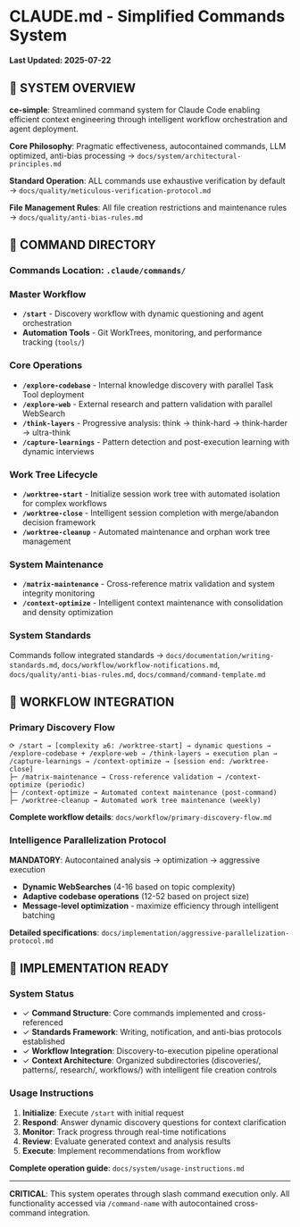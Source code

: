 # CLAUDE.md - Simplified Commands System

**Last Updated: 2025-07-22**

## 🎯 SYSTEM OVERVIEW

**ce-simple**: Streamlined command system for Claude Code enabling efficient context engineering through intelligent workflow orchestration and agent deployment.

**Core Philosophy**: Pragmatic effectiveness, autocontained commands, LLM optimized, anti-bias processing → `docs/system/architectural-principles.md`

**Standard Operation**: ALL commands use exhaustive verification by default → `docs/quality/meticulous-verification-protocol.md`

**File Management Rules**: All file creation restrictions and maintenance rules → `docs/quality/anti-bias-rules.md`

## 🚀 COMMAND DIRECTORY

### Commands Location: `.claude/commands/`

### Master Workflow
- **`/start`** - Discovery workflow with dynamic questioning and agent orchestration
- **Automation Tools** - Git WorkTrees, monitoring, and performance tracking (`tools/`)

### Core Operations  
- **`/explore-codebase`** - Internal knowledge discovery with parallel Task Tool deployment
- **`/explore-web`** - External research and pattern validation with parallel WebSearch
- **`/think-layers`** - Progressive analysis: think → think-hard → think-harder → ultra-think
- **`/capture-learnings`** - Pattern detection and post-execution learning with dynamic interviews

### Work Tree Lifecycle
- **`/worktree-start`** - Initialize session work tree with automated isolation for complex workflows
- **`/worktree-close`** - Intelligent session completion with merge/abandon decision framework
- **`/worktree-cleanup`** - Automated maintenance and orphan work tree management

### System Maintenance
- **`/matrix-maintenance`** - Cross-reference matrix validation and system integrity monitoring
- **`/context-optimize`** - Intelligent context maintenance with consolidation and density optimization

### System Standards
Commands follow integrated standards → `docs/documentation/writing-standards.md`, `docs/workflow/workflow-notifications.md`, `docs/quality/anti-bias-rules.md`, `docs/command/command-template.md`

## 🔧 WORKFLOW INTEGRATION

### Primary Discovery Flow
```
⟳ /start → [complexity ≥6: /worktree-start] → dynamic questions → /explore-codebase + /explore-web → /think-layers → execution plan → /capture-learnings → /context-optimize → [session end: /worktree-close]
├─ /matrix-maintenance → Cross-reference validation → /context-optimize (periodic)
├─ /context-optimize → Automated context maintenance (post-command)
├─ /worktree-cleanup → Automated work tree maintenance (weekly)
```

**Complete workflow details**: `docs/workflow/primary-discovery-flow.md`

### Intelligence Parallelization Protocol
**MANDATORY**: Autocontained analysis → optimization → aggressive execution
- **Dynamic WebSearches** (4-16 based on topic complexity)
- **Adaptive codebase operations** (12-52 based on project size)
- **Message-level optimization** - maximize efficiency through intelligent batching

**Detailed specifications**: `docs/implementation/aggressive-parallelization-protocol.md`

## 🎯 IMPLEMENTATION READY

### System Status
- ✓ **Command Structure**: Core commands implemented and cross-referenced
- ✓ **Standards Framework**: Writing, notification, and anti-bias protocols established
- ✓ **Workflow Integration**: Discovery-to-execution pipeline operational
- ✓ **Context Architecture**: Organized subdirectories (discoveries/, patterns/, research/, workflows/) with intelligent file creation controls

### Usage Instructions
1. **Initialize**: Execute `/start` with initial request
2. **Respond**: Answer dynamic discovery questions for context clarification
3. **Monitor**: Track progress through real-time notifications
4. **Review**: Evaluate generated context and analysis results
5. **Execute**: Implement recommendations from workflow

**Complete operation guide**: `docs/system/usage-instructions.md`

---

**CRITICAL**: This system operates through slash command execution only. All functionality accessed via `/command-name` with autocontained cross-command integration.
